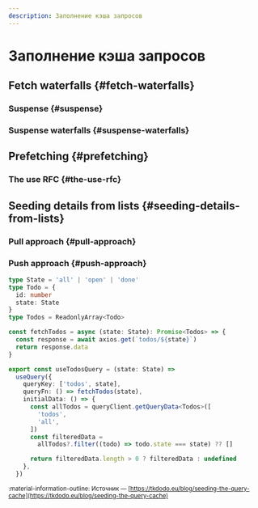 ```yaml
---
description: Заполнение кэша запросов
---
```


# Заполнение кэша запросов

## Fetch waterfalls {#fetch-waterfalls}
### Suspense {#suspense}
### Suspense waterfalls {#suspense-waterfalls}
## Prefetching {#prefetching}
### The use RFC {#the-use-rfc}
## Seeding details from lists {#seeding-details-from-lists}
### Pull approach {#pull-approach}
### Push approach {#push-approach}







```ts title="pre-filtering" hl_lines="17-26"
type State = 'all' | 'open' | 'done'
type Todo = {
  id: number
  state: State
}
type Todos = ReadonlyArray<Todo>

const fetchTodos = async (state: State): Promise<Todos> => {
  const response = await axios.get(`todos/${state}`)
  return response.data
}

export const useTodosQuery = (state: State) =>
  useQuery({
    queryKey: ['todos', state],
    queryFn: () => fetchTodos(state),
    initialData: () => {
      const allTodos = queryClient.getQueryData<Todos>([
        'todos',
        'all',
      ])
      const filteredData =
        allTodos?.filter((todo) => todo.state === state) ?? []

      return filteredData.length > 0 ? filteredData : undefined
    },
  })
```


<small>:material-information-outline: Источник &mdash; [https://tkdodo.eu/blog/seeding-the-query-cache](https://tkdodo.eu/blog/seeding-the-query-cache)</small>

